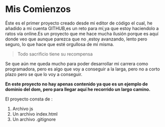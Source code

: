 # Mis Comienzos


Éste es el primer proyecto creado desde mi editor de código el cual, he añadido a mi cuenta GITHUB,es un reto para mí,ya que estoy haciendolo a ratos vía online.Es un proyecto que me hace mucha ilusión porque es aquí donde veo que aunque parezca que no ,estoy avanzando, lento  pero seguro, lo que hace que esté orgullosa de mí misma.

> Todo sacrificio tiene su recompensa

Se que aún me queda mucho para poder desarrollar mi carrera como programadora, pero es algo que voy a conseguir a la larga, pero no a corto plazo pero se que lo voy a conseguir.

**En este proyecto no hay  apenas contenido ya que es un ejemplo de dominio del dom, pero para llegar aquí he recorrido un largo camino.**

El proyecto consta de :
1. Archivo js
2. Un archivo index.html
3. Un archivo .gitignore
